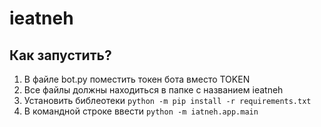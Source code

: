# ieatneh
## Как запустить?
1. В файле bot.py поместить токен бота вместо TOKEN
2. Все файлы должны находиться в папке с названием ieatneh
3. Установить библеотеки ```python -m pip install -r requirements.txt```
3. В командной строке ввести
```python -m iatneh.app.main```
